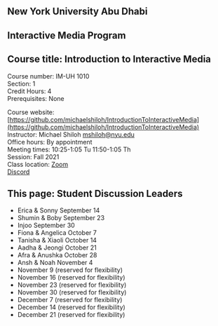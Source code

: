 ## New York University Abu Dhabi    
## Interactive Media Program    
## Course title: Introduction to Interactive Media  
Course number: IM-UH 1010   
Section: 1    
Credit Hours: 4         
Prerequisites: None       

Course website: [https://github.com/michaelshiloh/IntroductionToInteractiveMedia](https://github.com/michaelshiloh/IntroductionToInteractiveMedia)      
Instructor: Michael Shiloh mshiloh@nyu.edu    
Office hours: By appointment  
Meeting times: 10:25-1:05 Tu 11:50-1:05 Th   
Session: Fall 2021       
Class location: [Zoom](https://nyu.zoom.us/j/93719271713)   
[Discord](https://discord.com/channels/714727038078025851/716332110268465172)   

## This page: Student Discussion Leaders

- Erica & Sonny September 14 
- Shumin & Boby September 23
- Injoo  September 30
- Fiona & Angelica October 7
- Tanisha & Xiaoli October 14
- Aadha & Jeongi October 21
- Afra & Anushka October 28
- Ansh & Noah November 4
- November 9 (reserved for flexibility)
- November 16 (reserved for flexibility) 
- November 23 (reserved for flexibility)
- November 30 (reserved for flexibility)
- December 7 (reserved for flexibility)
- December 14 (reserved for flexibility)
- December 21 (reserved for flexibility)

